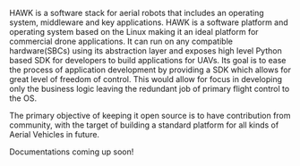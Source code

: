 HAWK is a software stack for aerial robots that includes an operating system, middleware and key applications. HAWK
is a software platform and operating system based on the Linux making it an ideal platform for commercial drone applications. It can run on any compatible hardware(SBCs) using its abstraction layer and exposes high level Python based SDK for developers to build applications for UAVs. Its goal is to ease the process of application development by providing a SDK which allows for great level of freedom of control. This would allow for focus in developing only the business logic leaving the redundant job of primary flight control to the OS. 

The primary objective of keeping it open source is to have contribution from community, with the target of building a standard platform for all kinds of Aerial Vehicles in future. 

Documentations coming up soon!